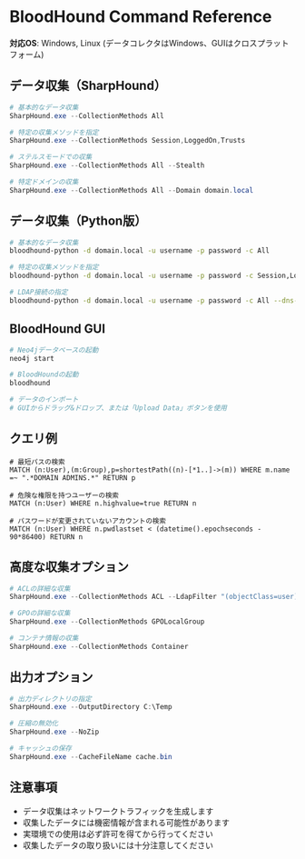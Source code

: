 # BloodHound Command Reference

**対応OS**: Windows, Linux (データコレクタはWindows、GUIはクロスプラットフォーム)

## データ収集（SharpHound）
```powershell
# 基本的なデータ収集
SharpHound.exe --CollectionMethods All

# 特定の収集メソッドを指定
SharpHound.exe --CollectionMethods Session,LoggedOn,Trusts

# ステルスモードでの収集
SharpHound.exe --CollectionMethods All --Stealth

# 特定ドメインの収集
SharpHound.exe --CollectionMethods All --Domain domain.local
```

## データ収集（Python版）
```bash
# 基本的なデータ収集
bloodhound-python -d domain.local -u username -p password -c All

# 特定の収集メソッドを指定
bloodhound-python -d domain.local -u username -p password -c Session,LoggedOn

# LDAP接続の指定
bloodhound-python -d domain.local -u username -p password -c All --dns-tcp
```

## BloodHound GUI
```bash
# Neo4jデータベースの起動
neo4j start

# BloodHoundの起動
bloodhound

# データのインポート
# GUIからドラッグ&ドロップ、または「Upload Data」ボタンを使用
```

## クエリ例
```cypher
# 最短パスの検索
MATCH (n:User),(m:Group),p=shortestPath((n)-[*1..]->(m)) WHERE m.name =~ ".*DOMAIN ADMINS.*" RETURN p

# 危険な権限を持つユーザーの検索
MATCH (n:User) WHERE n.highvalue=true RETURN n

# パスワードが変更されていないアカウントの検索
MATCH (n:User) WHERE n.pwdlastset < (datetime().epochseconds - 90*86400) RETURN n
```

## 高度な収集オプション
```powershell
# ACLの詳細な収集
SharpHound.exe --CollectionMethods ACL --LdapFilter "(objectClass=user)"

# GPOの詳細な収集
SharpHound.exe --CollectionMethods GPOLocalGroup

# コンテナ情報の収集
SharpHound.exe --CollectionMethods Container
```

## 出力オプション
```powershell
# 出力ディレクトリの指定
SharpHound.exe --OutputDirectory C:\Temp

# 圧縮の無効化
SharpHound.exe --NoZip

# キャッシュの保存
SharpHound.exe --CacheFileName cache.bin
```

## 注意事項
- データ収集はネットワークトラフィックを生成します
- 収集したデータには機密情報が含まれる可能性があります
- 実環境での使用は必ず許可を得てから行ってください
- 収集したデータの取り扱いには十分注意してください 